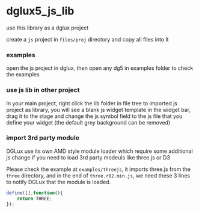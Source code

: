 # dglux5_js_lib

use this library as a dglux project

create a `js` project in `files/proj` directory and copy all files into it


### examples

open the js project in dglux, then open any dg5 in examples folder to check the examples

### use js lib in other project

In your main project, right click the lib folder in file tree to imported js project as library, you will see a blank js widget template in the widget bar, drag it to the stage and change the js symbol field to the js file that you define your widget (the default grey background can be removed)


### import 3rd party module

DGLux use its own AMD style module loader which require some additional js change if you need to load 3rd party modeuls like three.js or D3

Please check the example at `examples/threejs`, it imports three.js from the `three` directory, and in the end of `three.r82.min.js`, we need these 3 lines to notify DGLux that the module is loaded.
```javascript
define([],function(){
	return THREE;
});
```
